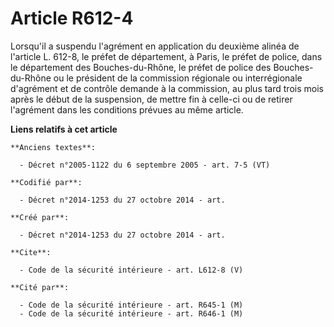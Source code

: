 # Article R612-4

Lorsqu'il a suspendu l'agrément en application du deuxième alinéa de l'article L. 612-8, le préfet de département, à Paris,
le préfet de police, dans le département des Bouches-du-Rhône, le préfet de police des Bouches-du-Rhône ou le président de la
commission régionale ou interrégionale d'agrément et de contrôle demande à la commission, au plus tard trois mois après le
début de la suspension, de mettre fin à celle-ci ou de retirer l'agrément dans les conditions prévues au même article.

**Liens relatifs à cet article**

	**Anciens textes**:

	  - Décret n°2005-1122 du 6 septembre 2005 - art. 7-5 (VT)

	**Codifié par**:

	  - Décret n°2014-1253 du 27 octobre 2014 - art.

	**Créé par**:

	  - Décret n°2014-1253 du 27 octobre 2014 - art.

	**Cite**:

	  - Code de la sécurité intérieure - art. L612-8 (V)

	**Cité par**:

	  - Code de la sécurité intérieure - art. R645-1 (M)
	  - Code de la sécurité intérieure - art. R646-1 (M)
